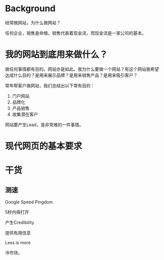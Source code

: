 # Background

经常做网站，为什么做网站？

任何企业，销售是命根。销售代表着现金流，而现金流是一家公司的基本。

# 我的网站到底用来做什么？

做任何事情都有目的，网站亦是如此。我为什么要做一个网站？有这个网站我希望达成什么目的？是用来展示品牌？是用来销售产品？是用来吸引客户？

常年帮客户做网站，我们总结出以下常有目的：

1. 门户网站
1. 品牌化
1. 产品销售
1. 收集潜在客户



网站要产生Lead，是非常难的一件事情。

# 现代网页的基本要求

# 干货

## 测速
Google Speed
Pingdom

5秒内得打开

产生Credibility

提供有用信息

Less is more

冷市场， 

# 